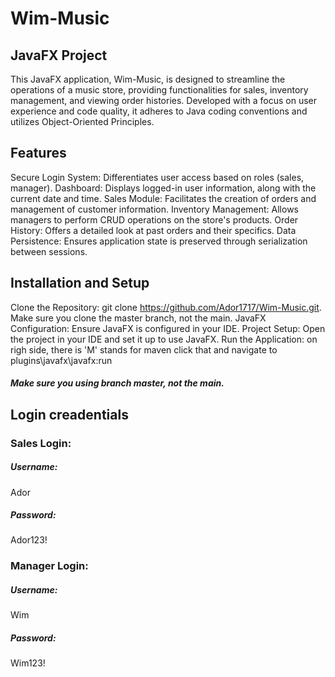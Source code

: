 # Wim-Music
## JavaFX Project
This JavaFX application, Wim-Music, is designed to streamline the operations of a music store, providing functionalities for sales, inventory management, and viewing order histories. Developed with a focus on user experience and code quality, it adheres to Java coding conventions and utilizes Object-Oriented Principles.

## Features
Secure Login System: Differentiates user access based on roles (sales, manager).
Dashboard: Displays logged-in user information, along with the current date and time.
Sales Module: Facilitates the creation of orders and management of customer information.
Inventory Management: Allows managers to perform CRUD operations on the store's products.
Order History: Offers a detailed look at past orders and their specifics.
Data Persistence: Ensures application state is preserved through serialization between sessions.
## Installation and Setup
Clone the Repository: git clone https://github.com/Ador1717/Wim-Music.git.
Make sure you clone the master branch, not the main.
JavaFX Configuration: Ensure JavaFX is configured in your IDE.
Project Setup: Open the project in your IDE and set it up to use JavaFX.
Run the Application: on righ side, there is 'M' stands for maven click that and navigate to plugins\javafx\javafx:run
##### Make sure you using branch master, not the main.

## Login creadentials
### Sales Login:
##### Username:
Ador
##### Password: 
Ador123!

### Manager Login:
##### Username: 
Wim
##### Password: 
Wim123!
